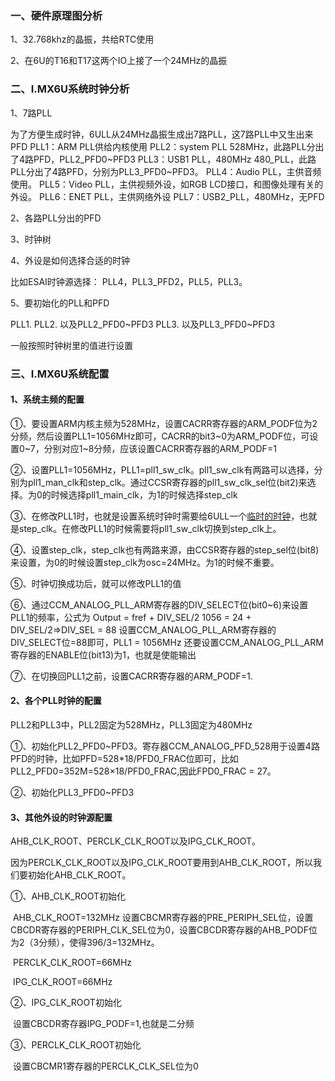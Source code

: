 ### 一、硬件原理图分析

1、32.768khz的晶振，共给RTC使用

2、在6U的T16和T17这两个IO上接了一个24MHz的晶振

### 二、I.MX6U系统时钟分析

1、7路PLL

为了方便生成时钟，6ULL从24MHz晶振生成出7路PLL，这7路PLL中又生出来PFD
PLL1：ARM PLL供给内核使用
PLL2：system PLL 528MHz，此路PLL分出了4路PFD，PLL2_PFD0~PFD3
PLL3：USB1 PLL，480MHz 480_PLL，此路PLL分出了4路PFD，分别为PLL3_PFD0~PFD3。
PLL4：Audio PLL，主供音频使用。
PLL5：Video PLL，主供视频外设，如RGB LCD接口，和图像处理有关的外设。
PLL6：ENET PLL，主供网络外设
PLL7：USB2_PLL，480MHz，无PFD

2、各路PLL分出的PFD

3、时钟树

4、外设是如何选择合适的时钟

比如ESAI时钟源选择：
PLL4，PLL3_PFD2，PLL5，PLL3。

5、要初始化的PLL和PFD

PLL1.
PLL2. 以及PLL2_PFD0~PFD3
PLL3. 以及PLL3_PFD0~PFD3

一般按照时钟树里的值进行设置

### 三、I.MX6U系统配置

#### 1、系统主频的配置

①、要设置ARM内核主频为528MHz，设置CACRR寄存器的ARM_PODF位为2分频，然后设置PLL1=1056MHz即可，CACRR的bit3~0为ARM_PODF位，可设置0~7，分别对应1~8分频，应该设置CACRR寄存器的ARM_PODF=1

②、设置PLL1=1056MHz，PLL1=pll1_sw_clk。pll1_sw_clk有两路可以选择，分别为pll1_man_clk和step_clk。通过CCSR寄存器的pll1_sw_clk_sel位(bit2)来选择。为0的时候选择pll1_main_clk，为1的时候选择step_clk

③、在修改PLL1时，也就是设置系统时钟时需要给6ULL一个<u>临时的时钟</u>，也就是step_clk。在修改PLL1的时候需要将pll1_sw_clk切换到step_clk上。

④、设置step_clk，step_clk也有两路来源，由CCSR寄存器的step_sel位(bit8)来设置，为0的时候设置step_clk为osc=24MHz。为1的时候不重要。

⑤、时钟切换成功后，就可以修改PLL1的值

⑥、通过CCM_ANALOG_PLL_ARM寄存器的DIV_SELECT位(bit0~6)来设置PLL1的频率，公式为
		Output = fref + DIV_SEL/2    1056 = 24 + DIV_SEL/2=>DIV_SEL = 88
		设置CCM_ANALOG_PLL_ARM寄存器的DIV_SELECT位=88即可，PLL1 = 1056MHz
		还要设置CCM_ANALOG_PLL_ARM寄存器的ENABLE位(bit13)为1，也就是使能输出

⑦、在切换回PLL1之前，设置CACRR寄存器的ARM_PODF=1.





#### 2、各个PLL时钟的配置

PLL2和PLL3中，PLL2固定为528MHz，PLL3固定为480MHz

①、初始化PLL2_PFD0~PFD3。寄存器CCM_ANALOG_PFD_528用于设置4路PFD的时钟，比如PFD=528*18/PFD0_FRAC位即可，比如PLL2_PFD0=352M=528×18/PFD0_FRAC,因此FPD0_FRAC = 27。

②、初始化PLL3_PFD0~PFD3

#### 3、其他外设的时钟源配置

AHB_CLK_ROOT、PERCLK_CLK_ROOT以及IPG_CLK_ROOT。

因为PERCLK_CLK_ROOT以及IPG_CLK_ROOT要用到AHB_CLK_ROOT，所以我们要初始化AHB_CLK_ROOT。

①、AHB_CLK_ROOT初始化

​	AHB_CLK_ROOT=132MHz
​	设置CBCMR寄存器的PRE_PERIPH_SEL位，设置CBCDR寄存器的PERIPH_CLK_SEL位为0，设置CBCDR寄存器的AHB_PODF位为2（3分频），使得396/3=132MHz。

​	PERCLK_CLK_ROOT=66MHz

​	IPG_CLK_ROOT=66MHz

②、IPG_CLK_ROOT初始化

​	设置CBCDR寄存器IPG_PODF=1,也就是二分频

③、PERCLK_CLK_ROOT初始化

​	设置CBCMR1寄存器的PERCLK_CLK_SEL位为0

## 
